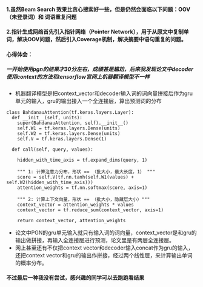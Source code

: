 #### 1.虽然Beam Search 效果比贪心搜索好一些，但是仍然会面临以下问题：OOV（未登录词）和 词语重复问题
#### 2.指针生成网络首先引入指针网络（Pointer Network），用于从原文中复制单词，解决OOV问题，然后引入Coverage机制，解决摘要中语句重复的问题。
#### 心得体会：
##### 一开始使用pgn的结果才30分左右，成绩甚是尴尬，后来我发现论文中decoder使用context的方法和tensorflow官网上机器翻译模型不一样

+ 机器翻译模型是把context_vector和decoder输入词的词向量拼接后作为gru单元的输入，gru的输出接入一个全连接层，算出预测词的分布
```
class BahdanauAttention(tf.keras.layers.Layer):
  def __init__(self, units):
    super(BahdanauAttention, self).__init__()
    self.W1 = tf.keras.layers.Dense(units)
    self.W2 = tf.keras.layers.Dense(units)
    self.V = tf.keras.layers.Dense(1)

  def call(self, query, values):

    hidden_with_time_axis = tf.expand_dims(query, 1)

    """ 1: 计算注意力分布，形状 == （批大小，最大长度，1） """
    score = self.V(tf.nn.tanh(self.W1(values) + self.W2(hidden_with_time_axis)))
    attention_weights = tf.nn.softmax(score, axis=1)

    """ 2: 计算上下文向量，形状 == （批大小，隐藏层大小）"""
    context_vector = attention_weights * values
    context_vector = tf.reduce_sum(context_vector, axis=1)

    return context_vector, attention_weights
```
+ 论文中PGN的gru单元输入就只有输入词的词向量，context_vector是和gru的输出做拼接，再输入全连接层进行预测，论文里是有两层全连接层。
+ 网上甚至还有不仅把context vector和decoder输入concat作为gru的输入，还把context vector和gru的输出作拼接，经过两个线性层，来计算输出单词的概率分布。
#### 不过最后一种我没有尝试，感兴趣的同学可以去跑跑看结果
